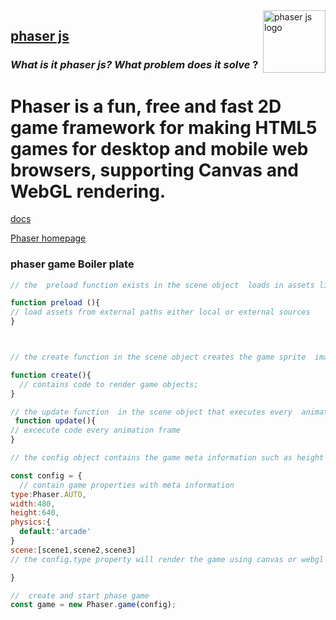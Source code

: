 

<img align="right"  width="100" height="100" src="https://user-images.githubusercontent.com/40355510/112586621-2d42be80-8e0d-11eb-912c-8af3443114d4.png" alt="phaser js logo">


## [phaser js](https://phaser.io)
###  *What is it phaser js?* *What problem does it solve* ?



# Phaser is a fun, free and fast 2D game framework for making HTML5 games for desktop and mobile web browsers, supporting Canvas and WebGL rendering.

[docs](https://photonstorm.github.io/phaser3-docs/index.html)

[Phaser homepage](https://phaser.io/)


### phaser game Boiler plate  

```js
// the  preload function exists in the scene object  loads in assets like images and sounds

function preload (){
// load assets from external paths either local or external sources
}



// the create function in the scene object creates the game sprite  images and colliders groups and som  

function create(){
  // contains code to render game objects;
}

// the update function  in the scene object that executes every  animation frame it can be used to check for keyboard input or manipulating game objects among other things.
 function update(){
// excecute code every animation frame
}

// the config object contains the game meta information such as height  and width of the game screen background color the scene functions  

const config = {
  // contain game properties with meta information
type:Phaser.AUTO,
width:480,
height:640,
physics:{
  default:'arcade'
}
scene:[scene1,scene2,scene3]
// the config.type property will render the game using canvas or webgl

}

//  create and start phase game
const game = new Phaser.game(config);


```
